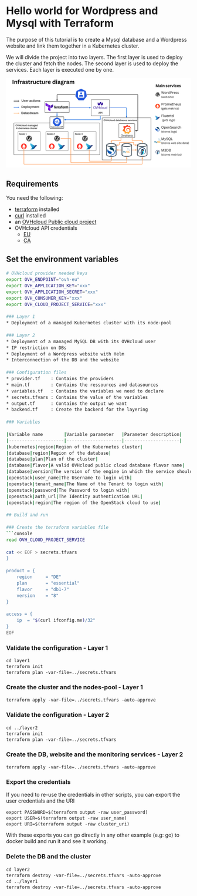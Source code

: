 # Hello world for Wordpress and Mysql with Terraform

The purpose of this tutorial is to create a Mysql database and a Wordpress website and link them together in a Kubernetes cluster.

We will divide the project into two layers. The first layer is used to deploy the cluster and fetch the nodes. The second layer is used to deploy the services. Each layer is executed one by one.

![Infrastructure diagram](./img/diagram.png)

## Requirements

You need the following:
* [terraform](https://www.terraform.io/) installed
* [curl](https://curl.se/) installed
* an [OVHcloud Public cloud project](https://www.ovhcloud.com/en/public-cloud/)
* OVHcloud API credentials
    * [EU](https://www.ovh.com/auth/?onsuccess=https%3A%2F%2Fwww.ovh.com%2Fauth%2FcreateToken%2F%3F)
    * [CA](https://ca.ovh.com/auth/?onsuccess=https%3A//ca.ovh.com%2Fauth%2FcreateToken%2F%3F)

## Set the environment variables

```bash
# OVHcloud provider needed keys
export OVH_ENDPOINT="ovh-eu"
export OVH_APPLICATION_KEY="xxx"
export OVH_APPLICATION_SECRET="xxx"
export OVH_CONSUMER_KEY="xxx"
export OVH_CLOUD_PROJECT_SERVICE="xxx"

### Layer 1
* Deployment of a managed Kubernetes cluster with its node-pool

### Layer 2
* Deployment of a managed MySQL DB with its OVHcloud user
* IP restriction on DBs
* Deployment of a Wordpress website with Helm
* Interconnection of the DB and the website

### Configuration files
* provider.tf    : Contains the providers
* main.tf        : Contains the ressources and datasources 
* variables.tf   : Contains the variables we need to declare
* secrets.tfvars : Contains the value of the variables
* output.tf      : Contains the output we want
* backend.tf     : Create the backend for the layering

### Variables

|Variable name        |Variable parameter   |Parameter description|
|---------------------|---------------------|---------------------|
|kubernetes|region|Region of the Kubernetes cluster|
|database|region|Region of the database|
|database|plan|Plan of the cluster|
|database|flavor|A valid OVHcloud public cloud database flavor name|
|database|version|The version of the engine in which the service should be deployed|
|openstack|user_name|The Username to login with|
|openstack|tenant_name|The Name of the Tenant to login with|
|openstack|password|The Password to login with|
|openstack|auth_url|The Identity authentication URL|
|openstack|region|The region of the OpenStack cloud to use|

## Build and run

### Create the terraform variables file
```console
read OVH_CLOUD_PROJECT_SERVICE

cat << EOF > secrets.tfvars
}

product = {
    region     = "DE"
    plan       = "essential"
    flavor     = "db1-7"
    version    = "8"
}

access = {
    ip  = "$(curl ifconfig.me)/32"
}
EOF
```

### Validate the configuration - Layer 1

```console
cd layer1
terraform init
terraform plan -var-file=../secrets.tfvars
```

### Create the cluster and the nodes-pool - Layer 1

```console
terraform apply -var-file=../secrets.tfvars -auto-approve
```

### Validate the configuration - Layer 2

```console
cd ../layer2
terraform init
terraform plan -var-file=../secrets.tfvars
```

### Create the DB, website and the monitoring services - Layer 2

```console
terraform apply -var-file=../secrets.tfvars -auto-approve
```

### Export the credentials

If you need to re-use the credentials in other scripts, you can export the user credentials and the URI

```console
export PASSWORD=$(terraform output -raw user_password)
export USER=$(terraform output -raw user_name)
export URI=$(terraform output -raw cluster_uri)
```

With these exports you can go directly in any other example (e.g: go) to docker build and run it and see it working.

### Delete the DB and the cluster

```console
cd layer2
terraform destroy -var-file=../secrets.tfvars -auto-approve
cd ../layer1
terraform destroy -var-file=../secrets.tfvars -auto-approve
```